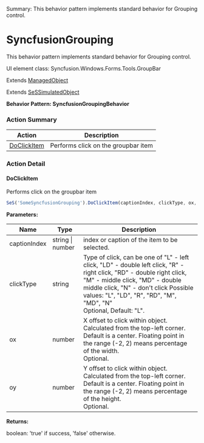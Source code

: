 Summary: This behavior pattern implements standard behavior for Grouping control.

# SyncfusionGrouping

This behavior pattern implements standard behavior for Grouping control.
 
UI element class: Syncfusion.Windows.Forms.Tools.GroupBar

Extends [ManagedObject](ManagedObject.md)

Extends [SeSSimulatedObject](SeSSimulatedObject.md)





**Behavior Pattern: SyncfusionGroupingBehavior**


<!-- ============================== property summary ========================== -->

  
<!-- ============================== action summary ========================== -->



### Action Summary

|  **Action** | **Description** | 
| ----------- | --------------- |
|  [DoClickItem](#doclickitem) | Performs click on the groupbar item |




<!-- ============================== property detail ========================== -->
  
  
<!-- ============================== action detail ========================== -->
  
### Action Detail
    
<a name="DoClickItem"></a>    
#### DoClickItem

Performs click on the groupbar item

```javascript
SeS('SomeSyncfusionGrouping').DoClickItem(captionIndex, clickType, ox, oy)
```


**Parameters:**

|  **Name** | **Type** | **Description** |
| ---------- | -------- | --------------- |
| captionIndex | string \| number |  index or caption of the item to be selected. |
| clickType | string |  Type of click, can be one of "L" - left click, "LD" - double left click, "R" - right click, "RD" - double right click, "M" - middle click, "MD" - double middle click, "N" - don't click Possible values: "L", "LD", "R", "RD", "M", "MD", "N"<br>Optional, Default: "L". |
| ox | number |  X offset to click within object. Calculated from the top-left corner. Default is a center. Floating point in the range (-2, 2) means percentage of the width.<br>Optional. |
| oy | number |  Y offset to click within object. Calculated from the top-left corner. Default is a center. Floating point in the range (-2, 2) means percentage of the height.<br>Optional. |




**Returns:**

boolean: 'true' if success, 'false' otherwise.



<a name="see.also.syncfusiongrouping.doclickitem"></a>

  

